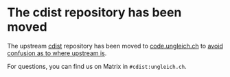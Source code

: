 # The cdist repository has been moved

The upstream [cdist](https://www.cdi.st) repository
has been moved to
[code.ungleich.ch](https://code.ungleich.ch/ungleich-public/cdist)
to
[avoid confusion as to where upstream is](https://bugs.debian.org/cgi-bin/bugreport.cgi?bug=1028447#20).

For questions, you can find us on Matrix in `#cdist:ungleich.ch`.
